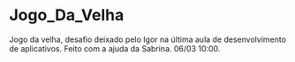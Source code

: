 # Jogo_Da_Velha
Jogo da velha, desafio deixado pelo Igor na última aula de desenvolvimento de aplicativos. 
Feito com a ajuda da Sabrina.
06/03 10:00.
